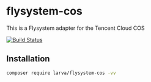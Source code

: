 # flysystem-cos

This is a Flysystem adapter for the Tencent Cloud COS

[![Build Status](https://travis-ci.com/larvatecn/laravel-flysystem-cos.svg?branch=master)](https://travis-ci.com/larvatecn/laravel-flysystem-cos)

## Installation

```bash
composer require larva/flysystem-cos -vv
```
